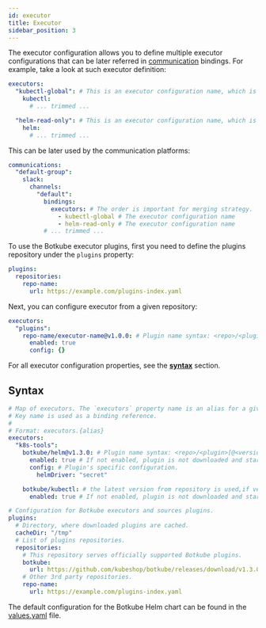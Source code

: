 ```yaml
---
id: executor
title: Executor
sidebar_position: 3
---
```


The executor configuration allows you to define multiple executor configurations that can be later referred in [communication](../communication) bindings. For example, take a look at such executor definition:

```yaml
executors:
  "kubectl-global": # This is an executor configuration name, which is referred in communication bindings.
    kubectl:
      # ... trimmed ...

  "helm-read-only": # This is an executor configuration name, which is referred in communication bindings.
    helm:
      # ... trimmed ...
```

This can be later used by the communication platforms:

```yaml
communications:
  "default-group":
    slack:
      channels:
        "default":
          bindings:
            executors: # The order is important for merging strategy.
              - kubectl-global # The executor configuration name
              - helm-read-only # The executor configuration name
          # ... trimmed ...
```

To use the Botkube executor plugins, first you need to define the plugins repository under the `plugins` property:

```yaml
plugins:
  repositories:
    repo-name:
      url: https://example.com/plugins-index.yaml
```

Next, you can configure executor from a given repository:

```yaml
executors:
  "plugins":
    repo-name/executor-name@v1.0.0: # Plugin name syntax: <repo>/<plugin>[@<version>]. If version is not provided, the latest version from repository is used.
      enabled: true
      config: {}
```

For all executor configuration properties, see the [**syntax**](#syntax) section.

## Syntax

```yaml
# Map of executors. The `executors` property name is an alias for a given configuration.
# Key name is used as a binding reference.
#
# Format: executors.{alias}
executors:
  "k8s-tools":
    botkube/helm@v1.3.0: # Plugin name syntax: <repo>/<plugin>[@<version>]. If version is not provided, the latest version from repository is used.
      enabled: true # If not enabled, plugin is not downloaded and started.
      config: # Plugin's specific configuration.
        helmDriver: "secret"

    botkube/kubectl: # the latest version from repository is used,if version is not provided, 
      enabled: true # If not enabled, plugin is not downloaded and started.

# Configuration for Botkube executors and sources plugins.
plugins:
  # Directory, where downloaded plugins are cached.
  cacheDir: "/tmp"
  # List of plugins repositories.
  repositories:
    # This repository serves officially supported Botkube plugins.
    botkube:
      url: https://github.com/kubeshop/botkube/releases/download/v1.3.0/plugins-index.yaml
    # Other 3rd party repositories.
    repo-name:
      url: https://example.com/plugins-index.yaml
```

The default configuration for the Botkube Helm chart can be found in the [values.yaml](https://github.com/kubeshop/botkube/blob/main/helm/botkube/values.yaml) file.
